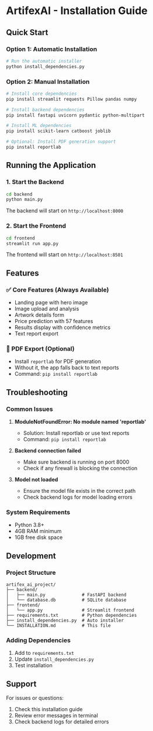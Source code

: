 # ArtifexAI - Installation Guide

## Quick Start

### Option 1: Automatic Installation
```bash
# Run the automatic installer
python install_dependencies.py
```

### Option 2: Manual Installation
```bash
# Install core dependencies
pip install streamlit requests Pillow pandas numpy

# Install backend dependencies
pip install fastapi uvicorn pydantic python-multipart

# Install ML dependencies
pip install scikit-learn catboost joblib

# Optional: Install PDF generation support
pip install reportlab
```

## Running the Application

### 1. Start the Backend
```bash
cd backend
python main.py
```
The backend will start on `http://localhost:8000`

### 2. Start the Frontend
```bash
cd frontend
streamlit run app.py
```
The frontend will start on `http://localhost:8501`

## Features

### ✅ Core Features (Always Available)
- Landing page with hero image
- Image upload and analysis
- Artwork details form
- Price prediction with 57 features
- Results display with confidence metrics
- Text report export

### 📄 PDF Export (Optional)
- Install `reportlab` for PDF generation
- Without it, the app falls back to text reports
- Command: `pip install reportlab`

## Troubleshooting

### Common Issues

1. **ModuleNotFoundError: No module named 'reportlab'**
   - Solution: Install reportlab or use text reports
   - Command: `pip install reportlab`

2. **Backend connection failed**
   - Make sure backend is running on port 8000
   - Check if any firewall is blocking the connection

3. **Model not loaded**
   - Ensure the model file exists in the correct path
   - Check backend logs for model loading errors

### System Requirements
- Python 3.8+
- 4GB RAM minimum
- 1GB free disk space

## Development

### Project Structure
```
artifex_ai_project/
├── backend/
│   ├── main.py              # FastAPI backend
│   └── database.db          # SQLite database
├── frontend/
│   └── app.py               # Streamlit frontend
├── requirements.txt         # Python dependencies
├── install_dependencies.py  # Auto installer
└── INSTALLATION.md          # This file
```

### Adding Dependencies
1. Add to `requirements.txt`
2. Update `install_dependencies.py`
3. Test installation

## Support

For issues or questions:
1. Check this installation guide
2. Review error messages in terminal
3. Check backend logs for detailed errors
